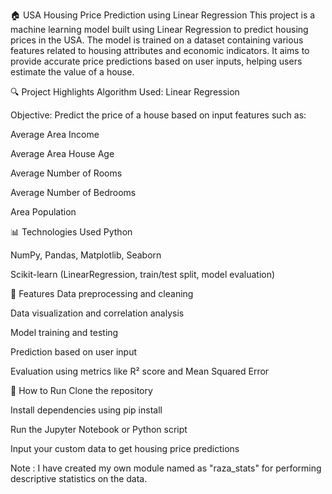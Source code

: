 🏠 USA Housing Price Prediction using Linear Regression
This project is a machine learning model built using Linear Regression to predict housing prices in the USA. The model is trained on a dataset containing various features related to housing attributes and economic indicators. It aims to provide accurate price predictions based on user inputs, helping users estimate the value of a house.

🔍 Project Highlights
Algorithm Used: Linear Regression

Objective: Predict the price of a house based on input features such as:

Average Area Income

Average Area House Age

Average Number of Rooms

Average Number of Bedrooms

Area Population

📊 Technologies Used
Python

NumPy, Pandas, Matplotlib, Seaborn

Scikit-learn (LinearRegression, train/test split, model evaluation)

📁 Features
Data preprocessing and cleaning

Data visualization and correlation analysis

Model training and testing

Prediction based on user input

Evaluation using metrics like R² score and Mean Squared Error

🚀 How to Run
Clone the repository

Install dependencies using pip install

Run the Jupyter Notebook or Python script

Input your custom data to get housing price predictions

Note : I have created my own module named as "raza_stats" for performing descriptive statistics on the data.
